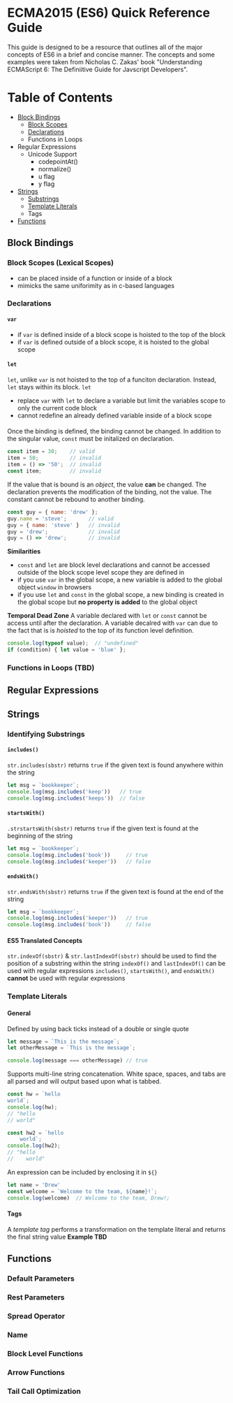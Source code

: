 # ECMA2015 (ES6) Quick Reference Guide
This guide is designed to be a resource that outlines all of the major concepts of ES6 in a brief and concise manner. The concepts and some examples were taken from Nicholas C. Zakas' book "Understanding ECMAScript 6: The Definiitive Guide for Javscript Developers".

# Table of Contents
  - [Block Bindings](#block-bindings)
    - [Block Scopes](#block-scopes-lexical-scopes)
    - [Declarations](#declarations)
    - Functions in Loops
  - Regular Expressions
    - Unicode Support
      - codepointAt()
      - normalize()
      - u flag
      - y flag
  - [Strings](#strings)
    - [Substrings](#substrings)
    - [Template Literals](#template-literals)
    - Tags
  - [Functions](#functions)


## Block Bindings
### Block Scopes (Lexical Scopes)
  - can be placed inside of a function or inside of a block
  - mimicks the same uniforimity as in c-based languages

### Declarations
#### `var`
  - if `var` is defined inside of a block scope is hoisted to the top of the block
  - if `var` is defined outside of a block scope, it is hoisted to the global scope

#### `let`
`let`, unlike `var` is not hoisted to the top of a funciton declaration. Instead, `let` stays within its block. `let`
  - replace `var` with `let` to declare a variable but limit the variables scope to only the current code block
  - cannot redefine an already defined variable inside of a block scope

#### 
Once the binding is defined, the binding cannot be changed. In addition to the singular value, `const` must be initalized on declaration.
```javascript
const item = 30;    // valid
item = 50;          // invalid
item = () => '50';  // invalid
const item;         // invalid
```
If the value that is bound is an _object_, the value **can** be changed. The declaration prevents the modification of the binding, not the value. The constant cannot be rebound to another binding.
```js
const guy = { name: 'drew' };
guy.name = 'steve';       // valid
guy = { name: 'steve' }   // invalid
guy = 'drew';             // invalid
guy = () => 'drew';       // invalid
```
**Similarities**
  - `const` and `let` are block level declarations and cannot be accessed outside of the block scope level scope they are defined in
  - if you use `var` in the global scope, a new variable is added to the global object `window` in browsers
  - if you use `let` and `const` in the global scope, a new binding is created in the global scope but **no property is added** to the global object

**Temporal Dead Zone**
A variable declared with `let` or `const` cannot be access until after the declaration. A variable decalred with `var` can due to the fact that is is _hoisted_ to the top of its function level definition.
```js
console.log(typeof value);  // "undefined"
if (condition) { let value = 'blue' };
```

### Functions in Loops (TBD)



## Regular Expressions



## Strings
### Identifying Substrings

#### `includes()`
`str.includes(sbstr)` returns `true` if the given text is found anywhere within the string
```js
let msg = `bookkeeper`;
console.log(msg.includes('keep'))   // true
console.log(msg.includes('keeps'))  // false
```

#### `startsWith()`
`.strstartsWith(sbstr)` returns `true` if the given text is found at the beginning of the string
```js
let msg = `bookkeeper`;
console.log(msg.includes('book'))     // true
console.log(msg.includes('keeper'))   // false
```

#### `endsWith()`
`str.endsWith(sbstr)` returns `true` if the given text is found at the end of the string
```js
let msg = `bookkeeper`;
console.log(msg.includes('keeper'))   // true
console.log(msg.includes('book'))     // false
```

#### ES5 Translated Concepts
`str.indexOf(sbstr)` & `str.lastIndexOf(sbstr)` should be used to find the position of a substring within the string
`indexOf()` and `lastIndexOf()` can be used with regular expressions
`includes()`, `startsWith()`, and `endsWith()` **cannot** be used with regular expressions


### Template Literals
#### General
Defined by using back ticks instead of a double or single quote
```js
let message = `This is the message`;
let otherMessage = `This is the message`;

console.log(message === otherMessage) // true
```
Supports multi-line string concatenation. White space, spaces, and tabs are all parsed and will output based upon what is tabbed.
```js
const hw = `hello
world`;
console.log(hw);  
// "hello
// world"

const hw2 = `hello
    world`;
console.log(hw2);
// "hello
//    world"
```
An expression can be included by enclosing it in `${}`
```js
let name = 'Drew'
const welcome = `Welcome to the team, ${name}!`;
console.log(welcome)  // Welcome to the team, Drew!;
```
#### Tags
A _template tag_ performs a transformation on the template literal and returns the final string value
**Example TBD**



## Functions
### Default Parameters
### Rest Parameters
### Spread Operator
### Name
### Block Level Functions
### Arrow Functions
### Tail Call Optimization






  





